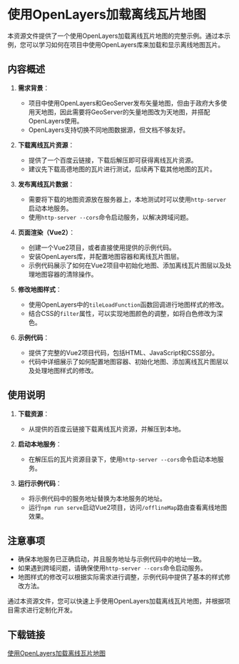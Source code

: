 # 使用OpenLayers加载离线瓦片地图

本资源文件提供了一个使用OpenLayers加载离线瓦片地图的完整示例。通过本示例，您可以学习如何在项目中使用OpenLayers库来加载和显示离线地图瓦片。

## 内容概述

1. **需求背景**：
   - 项目中使用OpenLayers和GeoServer发布矢量地图，但由于政府大多使用天地图，因此需要将GeoServer的矢量地图改为天地图，并搭配OpenLayers使用。
   - OpenLayers支持切换不同地图数据源，但文档不够友好。

2. **下载离线瓦片资源**：
   - 提供了一个百度云链接，下载后解压即可获得离线瓦片资源。
   - 建议先下载高德地图的瓦片进行测试，后续再下载其他地图的瓦片。

3. **发布离线瓦片数据**：
   - 需要将下载的地图资源放在服务器上，本地测试时可以使用`http-server`启动本地服务。
   - 使用`http-server --cors`命令启动服务，以解决跨域问题。

4. **页面渲染（Vue2）**：
   - 创建一个Vue2项目，或者直接使用提供的示例代码。
   - 安装OpenLayers库，并配置地图容器和离线瓦片图层。
   - 示例代码展示了如何在Vue2项目中初始化地图、添加离线瓦片图层以及处理地图容器的清除操作。

5. **修改地图样式**：
   - 使用OpenLayers中的`tileLoadFunction`函数回调进行地图样式的修改。
   - 结合CSS的`filter`属性，可以实现地图颜色的调整，如将白色修改为深色。

6. **示例代码**：
   - 提供了完整的Vue2项目代码，包括HTML、JavaScript和CSS部分。
   - 代码中详细展示了如何配置地图容器、初始化地图、添加离线瓦片图层以及处理地图样式的修改。

## 使用说明

1. **下载资源**：
   - 从提供的百度云链接下载离线瓦片资源，并解压到本地。

2. **启动本地服务**：
   - 在解压后的瓦片资源目录下，使用`http-server --cors`命令启动本地服务。

3. **运行示例代码**：
   - 将示例代码中的服务地址替换为本地服务的地址。
   - 运行`npm run serve`启动Vue2项目，访问`/offlineMap`路由查看离线地图效果。

## 注意事项

- 确保本地服务已正确启动，并且服务地址与示例代码中的地址一致。
- 如果遇到跨域问题，请确保使用`http-server --cors`命令启动服务。
- 地图样式的修改可以根据实际需求进行调整，示例代码中提供了基本的样式修改方法。

通过本资源文件，您可以快速上手使用OpenLayers加载离线瓦片地图，并根据项目需求进行定制化开发。

## 下载链接

[使用OpenLayers加载离线瓦片地图](https://pan.quark.cn/s/1409238ac222)